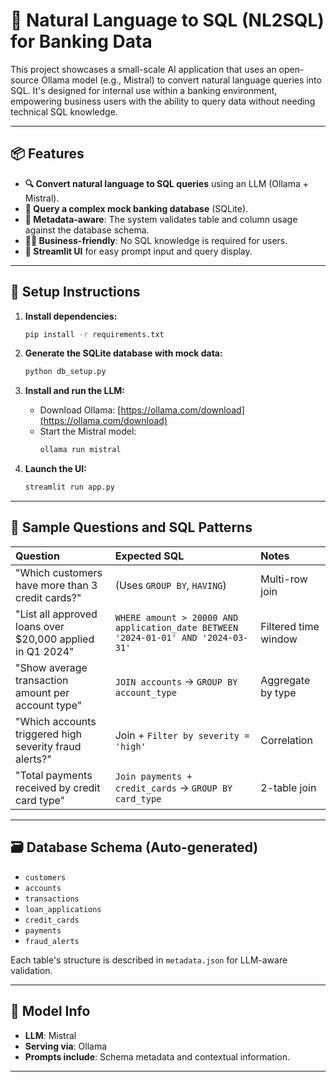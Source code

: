 # 🧠 Natural Language to SQL (NL2SQL) for Banking Data

This project showcases a small-scale AI application that uses an open-source Ollama model (e.g., Mistral) to convert natural language queries into SQL. It's designed for internal use within a banking environment, empowering business users with the ability to query data without needing technical SQL knowledge.

---

## 📦 Features

* **🔍 Convert natural language to SQL queries** using an LLM (Ollama + Mistral).
* **🧾 Query a complex mock banking database** (SQLite).
* **🧠 Metadata-aware**: The system validates table and column usage against the database schema.
* **🧑‍💼 Business-friendly**: No SQL knowledge is required for users.
* **🧮 Streamlit UI** for easy prompt input and query display.

---

## 🚀 Setup Instructions

1.  **Install dependencies:**
    ```bash
    pip install -r requirements.txt
    ```

2.  **Generate the SQLite database with mock data:**
    ```bash
    python db_setup.py
    ```

3.  **Install and run the LLM:**
    * Download Ollama: [https://ollama.com/download](https://ollama.com/download)
    * Start the Mistral model:
        ```bash
        ollama run mistral
        ```

4.  **Launch the UI:**
    ```bash
    streamlit run app.py
    ```

---

## 🧪 Sample Questions and SQL Patterns

| Question                                                          | Expected SQL                                                                       | Notes                                            |
| :---------------------------------------------------------------- | :--------------------------------------------------------------------------------- | :----------------------------------------------- |
| "Which customers have more than 3 credit cards?"                  | (Uses `GROUP BY`, `HAVING`)                                                        | Multi-row join                                   |
| "List all approved loans over $20,000 applied in Q1 2024"         | `WHERE amount > 20000 AND application_date BETWEEN '2024-01-01' AND '2024-03-31'` | Filtered time window                             |
| "Show average transaction amount per account type"                | `JOIN accounts` → `GROUP BY account_type`                                          | Aggregate by type                                |
| "Which accounts triggered high severity fraud alerts?"            | Join + `Filter by severity = 'high'`                                               | Correlation                                      |
| "Total payments received by credit card type"                     | `Join payments + credit_cards` → `GROUP BY card_type`                              | 2-table join                                     |

---

## 🗃 Database Schema (Auto-generated)

* `customers`
* `accounts`
* `transactions`
* `loan_applications`
* `credit_cards`
* `payments`
* `fraud_alerts`

Each table's structure is described in `metadata.json` for LLM-aware validation.

---

## 🤖 Model Info

* **LLM**: Mistral
* **Serving via**: Ollama
* **Prompts include**: Schema metadata and contextual information.

---